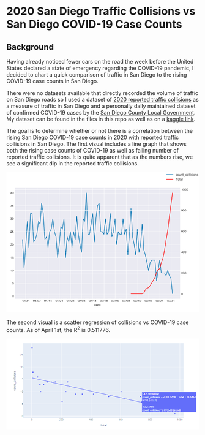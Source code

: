 # 2020 San Diego Traffic Collisions vs San Diego COVID-19 Case Counts

## Background

Having already noticed fewer cars on the road the week before the United States declared a state of emergency regarding the COVID-19 pandemic, I decided to chart a quick comparison of traffic in San Diego to the rising COVID-19 case counts in San Diego.

There were no datasets available that directly recorded the volume of traffic on San Diego roads so I used a dataset of [2020 reported traffic collisions](https://data.sandiego.gov/datasets/police-collisions/) as a measure of traffic in San Diego and a personally daily maintained dataset of confirmed COVID-19 cases by the [San Diego County Local Government](https://www.sandiegocounty.gov/content/sdc/hhsa/programs/phs/community_epidemiology/dc/2019-nCoV/status.html). My dataset can be found in the files in this repo as well as on a [kaggle link](https://www.kaggle.com/idarerick/san-diego-covid19-case-count).

The goal is to determine whether or not there is a correlation between the rising San Diego COVID-19 case counts in 2020 with reported traffic collisions in San Diego. The first visual includes a line graph that shows both the rising case counts of COVID-19 as well as falling number of reported traffic collisions. It is quite apparent that as the numbers rise, we see a significant dip in the reported traffic collisions.

![Traffic Collisions and COVID-19 Counts over Time](images/sd-traffic-collisions-vs-sd-covid-counts.png)

The second visual is a scatter regression of collisions vs COVID-19 case counts. As of April 1st, the R<sup>2</sup> is 0.511776.

![Collisions vs COVID-19 Regression](images/sd-traffic-collisions-vs-sd-covid-counts-regression.png)
